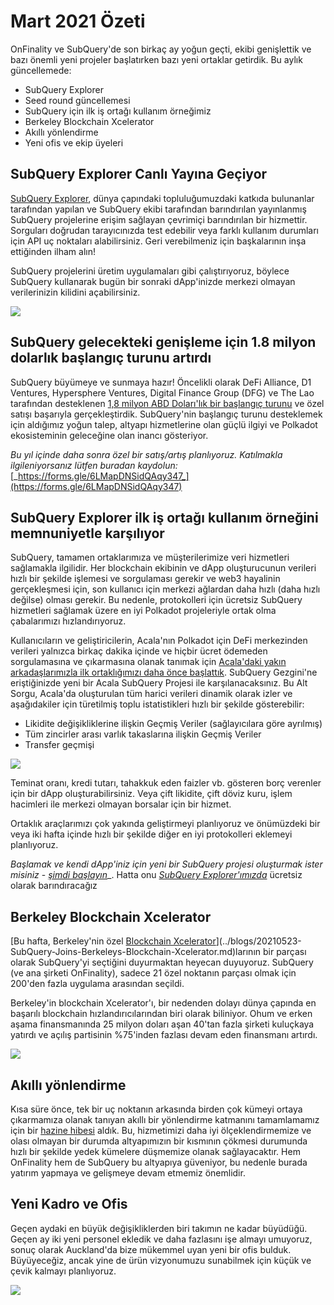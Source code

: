 # Mart 2021 Özeti

OnFinality ve SubQuery'de son birkaç ay yoğun geçti, ekibi genişlettik ve bazı önemli yeni projeler başlatırken bazı yeni ortaklar getirdik. Bu aylık güncellemede:

- SubQuery Explorer
- Seed round güncellemesi
- SubQuery için ilk iş ortağı kullanım örneğimiz
- Berkeley Blockchain Xcelerator
- Akıllı yönlendirme
- Yeni ofis ve ekip üyeleri

## SubQuery Explorer Canlı Yayına Geçiyor

[SubQuery Explorer](https://explorer.subquery.network/), dünya çapındaki topluluğumuzdaki katkıda bulunanlar tarafından yapılan ve SubQuery ekibi tarafından barındırılan yayınlanmış SubQuery projelerine erişim sağlayan çevrimiçi barındırılan bir hizmettir. Sorguları doğrudan tarayıcınızda test edebilir veya farklı kullanım durumları için API uç noktaları alabilirsiniz. Geri verebilmeniz için başkalarının inşa ettiğinden ilham alın!

SubQuery projelerini üretim uygulamaları gibi çalıştırıyoruz, böylece SubQuery kullanarak bugün bir sonraki dApp'inizde merkezi olmayan verilerinizin kilidini açabilirsiniz.

![](https://miro.medium.com/max/1400/1*GE-Y6XKNOkj_MKY4ZuM5oQ.png)

## **SubQuery gelecekteki genişleme için 1.8 milyon dolarlık başlangıç ​​turunu artırdı**

SubQuery büyümeye ve sunmaya hazır! Öncelikli olarak DeFi Alliance, D1 Ventures, Hypersphere Ventures, Digital Finance Group (DFG) ve The Lao tarafından desteklenen [1,8 milyon ABD Doları'lık bir başlangıç ​​turunu](../blogs/20210312-SubQuery-Raises-%241.8M-Seed-Round-for-Future-Expansion.md) ve özel satışı başarıyla gerçekleştirdik. SubQuery'nin başlangıç ​​turunu desteklemek için aldığımız yoğun talep, altyapı hizmetlerine olan güçlü ilgiyi ve Polkadot ekosisteminin geleceğine olan inancı gösteriyor.

_Bu yıl içinde daha sonra özel bir satış/artış planlıyoruz. Katılmakla ilgileniyorsanız lütfen buradan kaydolun:_ [_https://forms.gle/6LMapDNSidQAqy347_](https://forms.gle/6LMapDNSidQAqy347)

## **SubQuery Explorer ilk iş ortağı kullanım örneğini memnuniyetle karşılıyor**

SubQuery, tamamen ortaklarımıza ve müşterilerimize veri hizmetleri sağlamakla ilgilidir. Her blockchain ekibinin ve dApp oluşturucunun verileri hızlı bir şekilde işlemesi ve sorgulaması gerekir ve web3 hayalinin gerçekleşmesi için, son kullanıcı için merkezi ağlardan daha hızlı (daha hızlı değilse) olması gerekir. Bu nedenle, protokolleri için ücretsiz SubQuery hizmetleri sağlamak üzere en iyi Polkadot projeleriyle ortak olma çabalarımızı hızlandırıyoruz.

Kullanıcıların ve geliştiricilerin, Acala'nın Polkadot için DeFi merkezinden verileri yalnızca birkaç dakika içinde ve hiçbir ücret ödemeden sorgulamasına ve çıkarmasına olanak tanımak için [Acala'daki yakın arkadaşlarımızla ilk ortaklığımızı daha önce başlattık](../customer_announcements/20210316-SubQuery-Integrates-Acala-to-Aggregate-and-Serve-DeFi-Data-to-Polkadot-and-Kusama-Builders.md). SubQuery Gezgini'ne eriştiğinizde yeni bir Acala SubQuery Projesi ile karşılanacaksınız. Bu Alt Sorgu, Acala'da oluşturulan tüm harici verileri dinamik olarak izler ve aşağıdakiler için türetilmiş toplu istatistikleri hızlı bir şekilde gösterebilir:

- Likidite değişikliklerine ilişkin Geçmiş Veriler (sağlayıcılara göre ayrılmış)
- Tüm zincirler arası varlık takaslarına ilişkin Geçmiş Veriler
- Transfer geçmişi

![](https://miro.medium.com/max/1400/0*LOig1jNfPTuVk73D)

Teminat oranı, kredi tutarı, tahakkuk eden faizler vb. gösteren borç verenler için bir dApp oluşturabilirsiniz. Veya çift likidite, çift döviz kuru, işlem hacimleri ile merkezi olmayan borsalar için bir hizmet.

Ortaklık araçlarımızı çok yakında geliştirmeyi planlıyoruz ve önümüzdeki bir veya iki hafta içinde hızlı bir şekilde diğer en iyi protokolleri eklemeyi planlıyoruz.

_Başlamak ve kendi dApp'iniz için yeni bir SubQuery projesi oluşturmak ister misiniz_ - [_şimdi başlayın_](https://doc.subquery.network/quickstart.html)_. Hatta onu [_SubQuery Explorer'ımızda_](../blogs/20210305-Announcing-the-SubQuery-Explorer.md) ücretsiz olarak barındıracağız

## **Berkeley Blockchain Xcelerator**

[Bu hafta, Berkeley'nin özel [Blockchain Xcelerator](https://www.xcelerator.berkeley.edu/)](../blogs/20210523-SubQuery-Joins-Berkeleys-Blockchain-Xcelerator.md)larının bir parçası olarak SubQuery'yi seçtiğini duyurmaktan heyecan duyuyoruz. SubQuery (ve ana şirketi OnFinality), sadece 21 özel noktanın parçası olmak için 200'den fazla uygulama arasından seçildi.

Berkeley'in blockchain Xcelerator'ı, bir nedenden dolayı dünya çapında en başarılı blockchain hızlandırıcılarından biri olarak biliniyor. Ohum ve erken aşama finansmanında 25 milyon doları aşan 40'tan fazla şirketi kuluçkaya yatırdı ve açılış partisinin %75'inden fazlası devam eden finansmanı artırdı.

![](https://miro.medium.com/max/1400/0*t-_mRJaTnGDQO-VI)

## **Akıllı yönlendirme**

Kısa süre önce, tek bir uç noktanın arkasında birden çok kümeyi ortaya çıkarmamıza olanak tanıyan akıllı bir yönlendirme katmanını tamamlamamız için bir [hazine hibesi](https://kusama.polkassembly.io/treasury/72) aldık. Bu, hizmetimizi daha iyi ölçeklendirmemize ve olası olmayan bir durumda altyapımızın bir kısmının çökmesi durumunda hızlı bir şekilde yedek kümelere düşmemize olanak sağlayacaktır. Hem OnFinality hem de SubQuery bu altyapıya güveniyor, bu nedenle burada yatırım yapmaya ve gelişmeye devam etmemiz önemlidir.

## **Yeni Kadro ve Ofis**

Geçen aydaki en büyük değişikliklerden biri takımın ne kadar büyüdüğü. Geçen ay iki yeni personel ekledik ve daha fazlasını işe almayı umuyoruz, sonuç olarak Auckland'da bize mükemmel uyan yeni bir ofis bulduk. Büyüyeceğiz, ancak yine de ürün vizyonumuzu sunabilmek için küçük ve çevik kalmayı planlıyoruz.

![](https://miro.medium.com/max/1400/1*cJZxerXHfgVGu4-7h2xw4Q.jpeg)
